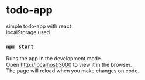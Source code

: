 # todo-app
simple todo-app with react<br/>
localStorage used

### `npm start`

Runs the app in the development mode. <br/>
Open [http://localhost:3000](http://localhost:3000) to view it in the browser.<br/>
The page will reload when you make changes on code.
